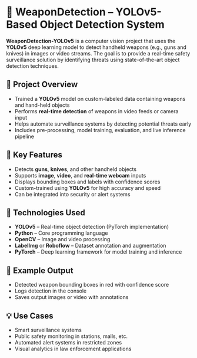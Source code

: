 # 🔫 WeaponDetection – YOLOv5-Based Object Detection System

**WeaponDetection-YOLOv5** is a computer vision project that uses the **YOLOv5** deep learning model to detect handheld weapons (e.g., guns and knives) in images or video streams. The goal is to provide a real-time safety surveillance solution by identifying threats using state-of-the-art object detection techniques.

## 📌 Project Overview

- Trained a **YOLOv5** model on custom-labeled data containing weapons and hand-held objects  
- Performs **real-time detection** of weapons in video feeds or camera input  
- Helps automate surveillance systems by detecting potential threats early  
- Includes pre-processing, model training, evaluation, and live inference pipeline

## 🧠 Key Features

- Detects **guns**, **knives**, and other handheld objects  
- Supports **image**, **video**, and **real-time webcam** inputs  
- Displays bounding boxes and labels with confidence scores  
- Custom-trained using **YOLOv5** for high accuracy and speed  
- Can be integrated into security or alert systems

## 🚀 Technologies Used

- **YOLOv5** – Real-time object detection (PyTorch implementation)  
- **Python** – Core programming language  
- **OpenCV** – Image and video processing  
- **LabelImg** or **Roboflow** – Dataset annotation and augmentation  
- **PyTorch** – Deep learning framework for model training and inference  

## 🧪 Example Output

- Detected weapon bounding boxes in red with confidence score
- Logs detection in the console
- Saves output images or video with annotations

## 💡 Use Cases

- Smart surveillance systems
- Public safety monitoring in stations, malls, etc.
- Automated alert systems in restricted zones
- Visual analytics in law enforcement applications
